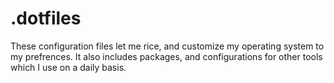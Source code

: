 # .dotfiles
These configuration files let me rice, and customize my operating system to my prefrences. It also includes packages, and configurations for other tools which I use on a daily basis.
